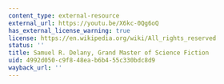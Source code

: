 ```yaml
---
content_type: external-resource
external_url: https://youtu.be/X6kc-0Qg6oQ
has_external_license_warning: true
license: https://en.wikipedia.org/wiki/All_rights_reserved
status: ''
title: Samuel R. Delany, Grand Master of Science Fiction
uid: 4992d050-c9f8-48ea-b6b4-55c330bdc8d9
wayback_url: ''
---
```

